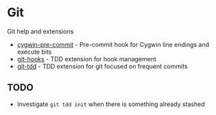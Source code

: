 # Git

Git help and extensions

* [cygwin-pre-commit](cygwin-pre-commit) - Pre-commit hook for Cygwin line endings and execute bits
* [git-hooks](git-hooks) - TDD extension for hook management
* [git-tdd](git-tdd) - TDD extension for git focused on frequent commits

## TODO

* Investigate `git tdd init` when there is something already stashed
